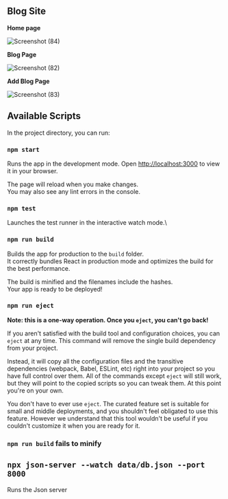 ## Blog Site 
**Home page**

![Screenshot (84)](https://github.com/zainab224498/react-blog/assets/167907666/0d441903-d094-4800-aff2-491eed7d5e3b)


**Blog Page**

![Screenshot (82)](https://github.com/zainab224498/react-blog/assets/167907666/c11c394c-dee7-43a4-b9e3-b8e1c1705a6b)

**Add Blog Page**

![Screenshot (83)](https://github.com/zainab224498/react-blog/assets/167907666/497688a4-ce77-44fd-ba73-0ba2b5a26068)


## Available Scripts

In the project directory, you can run:

### `npm start`

Runs the app in the development mode.
Open [http://localhost:3000](http://localhost:3000) to view it in your browser.


The page will reload when you make changes.\
You may also see any lint errors in the console.

### `npm test`

Launches the test runner in the interactive watch mode.\


### `npm run build`

Builds the app for production to the `build` folder.\
It correctly bundles React in production mode and optimizes the build for the best performance.

The build is minified and the filenames include the hashes.\
Your app is ready to be deployed!


### `npm run eject`

**Note: this is a one-way operation. Once you `eject`, you can't go back!**

If you aren't satisfied with the build tool and configuration choices, you can `eject` at any time. This command will remove the single build dependency from your project.

Instead, it will copy all the configuration files and the transitive dependencies (webpack, Babel, ESLint, etc) right into your project so you have full control over them. All of the commands except `eject` will still work, but they will point to the copied scripts so you can tweak them. At this point you're on your own.

You don't have to ever use `eject`. The curated feature set is suitable for small and middle deployments, and you shouldn't feel obligated to use this feature. However we understand that this tool wouldn't be useful if you couldn't customize it when you are ready for it.


### `npm run build` fails to minify

##  `npx json-server --watch data/db.json --port 8000`

Runs the Json server



